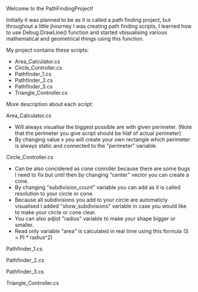 Welcome to the PathFindingProject!

Initially it was planned to be as it is called a path finding project, but throughout a little jhourney I was creating path finding scripts, I learned how to use Debug.DrawLine() function and started vbisualising various mathematical and geometrical things using this function.


My project contains these scripts:
- Area_Calculator.cs
- Circle_Controller.cs
- Pathfinder_1.cs
- Pathfinder_2.cs
- Pathfinder_3.cs
- Triangle_Controller.cs


More description about each script:

Area_Calculator.cs
- Will always visualise the biggest possible are with given perimeter. (Note that the perimeter you give script should be hlaf of actual perimeter)
- By changing value x you will create your own rectangle which perimeter is always static and connected to the "perimeter" variable.

Circle_Controller.cs
- Can be also concidered as cone conroller because there are some bugs I need to fix but until then by changing "center" vector you can create a cone.
- By changing "subdivision_count" variable you can add as it is called resolution to your circle or cone.
- Because all subdivisions you add to your circle are automaticly visualised I added "show_subdivisions" variable in case you would like to make your circle or cone clear.
- You can also adjist "radius" variable to make your shape bigger or smaller.
- Read only variable "area" is calculated in real time using this formula (S = PI * radius^2)

Pathfinder_1.cs



Pathfinder_2.cs


Pathfinder_3.cs



Triangle_Controller.cs

